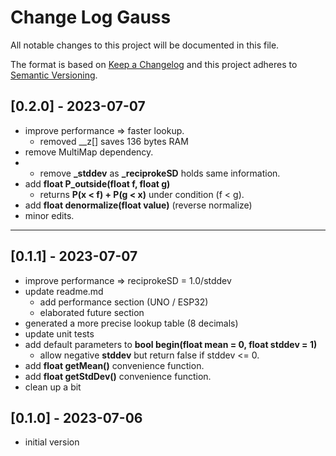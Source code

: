 # Change Log Gauss

All notable changes to this project will be documented in this file.

The format is based on [Keep a Changelog](http://keepachangelog.com/)
and this project adheres to [Semantic Versioning](http://semver.org/).


## [0.2.0] - 2023-07-07
- improve performance => faster lookup.
  - removed __z[] saves 136 bytes RAM
- remove MultiMap dependency.
- - remove **\_stddev** as **\_reciprokeSD** holds same information.
- add **float P_outside(float f, float g)** 
  - returns **P(x < f) + P(g < x)** under condition (f < g).
- add **float denormalize(float value)** (reverse normalize)
- minor edits.


----

## [0.1.1] - 2023-07-07
- improve performance => reciprokeSD = 1.0/stddev
- update readme.md
  - add performance section (UNO / ESP32)
  - elaborated future section
- generated a more precise lookup table (8 decimals)
- update unit tests
- add default parameters to **bool begin(float mean = 0, float stddev = 1)**
  - allow negative **stddev** but return false if stddev <= 0.
- add **float getMean()** convenience function.
- add **float getStdDev()** convenience function.
- clean up a bit

## [0.1.0] - 2023-07-06
- initial version

